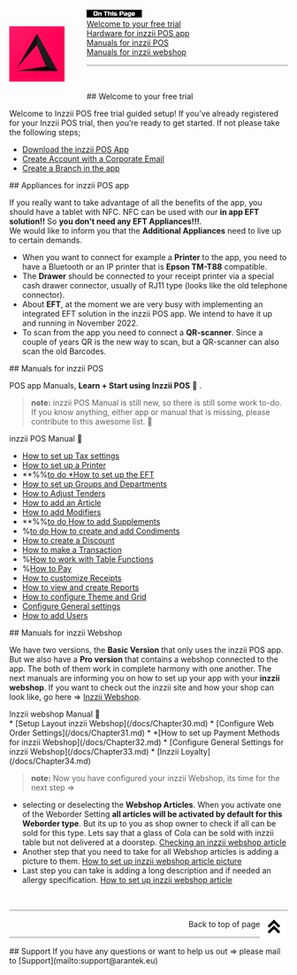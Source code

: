 <div id= "Top"></div>
<p><img src="Assets/Pictures/play_store_512.png" alt="inzzii logo" width="100" style="float: left; margin-right: 40px; margin-top: 30px; margin-bottom: 20px"/>
<img src="Assets/Pictures/OnTP.png" alt="index" width="100" style="float: left"/> <br>
<a href="#Welcome">Welcome to your free trial</a><br>
<a href="#Hardware">Hardware for inzzii POS app</a><br>
<a href="#POS">Manuals for inzzii POS</a><br>
<a href="#Webshop">Manuals for inzzii webshop</a>
</p>

<hr style="border-top: 3px solid #ccc; background: transparent;" >
<p><br></p>

<div id= "Welcome"></div>
## Welcome to your free trial

Welcome to Inzzii POS free trial guided setup!
If you’ve already registered for your Inzzii POS trial, then you’re ready to get started. If not please take the following steps;
 
* [Download the inzzii POS App](/docs/Chapter20.md)
* [Create Account with a Corporate Email](/docs/Chapter21.md)
* [Create a Branch in the app](/docs/Chapter22.md) 

<div id= "Hardware"></div>
## Appliances for inzzii POS app

If you really want to take advantage of all the benefits of the app, you should have a tablet with NFC. NFC can be used with our **in app EFT solution!!** So **you don't need any EFT Appliances!!!**. <br>
We would like to inform you that the **Additional Appliances** need to live up to certain demands. 
* When you want to connect for example a **Printer** to the app, you need to have a Bluetooth or an IP printer that is **Epson TM-T88** compatible.
* The **Drawer** should be connected to your receipt printer via a special cash drawer connector, usually of RJ11 type (looks like the old telephone connector). 
* About **EFT**, at the moment we are very busy with implementing an integrated EFT solution in the inzzii POS app. We intend to have it up and running in November 2022.
* To scan from the app you need to connect a **QR-scanner**. Since a couple of years QR is the new way to scan, but a QR-scanner can also scan the old Barcodes.

<div id= "POS"></div>
## Manuals for inzzii POS 

POS app Manuals, **Learn + Start using Inzzii POS** 🚀 .

> **note:** inzzii POS Manual is still new, so there is still some work to-do. If you know anything, either app or manual that is missing, please contribute to this awesome list. 🙏

<summary>inzzii POS Manual 🚀</summary>

* [How to set up Tax settings](/docs/Chapter1.md)
* [How to set up a Printer](/docs/Chapter2.md)
* **%%[to do *How to set up the EFT](/docs/Chapter17.md)
* [How to set up Groups and Departments](/docs/Chapter3.md)
* [How to Adjust Tenders](/docs/Chapter16.md)
* [How to add an Article](/docs/Chapter4.md)
* [How to add Modifiers](/docs/Chapter5.md)
* **%%[to do How to add Supplements](/docs/Chapter14.md)
* %[to do How to create and add Condiments](/docs/Chapter13.md)
* [How to create a Discount](/docs/Chapter6.md)
* [How to make a Transaction](/docs/Chapter7.md)
* %[How to work with Table Functions](/docs/Chapter8.md)
* %[How to Pay](/docs/Chapter18.md)
* [How to customize Receipts](/docs/Chapter9.md)
* [How to view and create Reports](/docs/Chapter10.md)
* [How to configure Theme and Grid](/docs/Chapter11.md)
* [Configure General settings](/docs/Chapter12.md)
* [How to add Users](/docs/Chapter15.md)

<div id= "Webshop"></div>
## Manuals for inzzii Webshop

We have two versions, the **Basic Version** that only uses the inzzii POS app. But we also have a **Pro version** that contains a webshop connected to the app. The both of them work in complete harmony with one another. The next manuals are informing you on how to set up your app with your **inzzii webshop**.
If you want to check out the inzzii site and how your shop can look like, go here => [Inzzii Webshop](https://www.inzzii.com/).

<summary>Inzzii webshop Manual 🚀</summary>
* [Setup Layout inzzii Webshop](/docs/Chapter30.md)
* [Configure Web Order Settings](/docs/Chapter31.md)
* *[How to set up Payment Methods for inzzii Webshop](/docs/Chapter32.md)
* [Configure General Settings for inzzii Webshop](/docs/Chapter33.md)
* [Inzzii Loyalty](/docs/Chapter34.md)

> **note:** Now you have configured your inzzii Webshop, its time for the next step => 
- selecting or deselecting the **Webshop Articles**. When you activate one of the Weborder Setting **all articles will be activated by default for this Weborder type**. But its up to you as shop owner to check if all can be sold for this type. Lets say that a glass of Cola can be sold with inzzii table but not delivered at a doorstep.
<a href="docs/Chapter4.html#Order Settings">Checking an inzzii webshop article</a>
- Another step that you need to take for all Webshop articles is adding a picture to them.
<a href="docs/Chapter4.html#Images">How to set up inzzii webshop article picture</a>
- Last step you can take is adding a long description and if needed an allergy specification.
<a href="docs/Chapter4.html#Order Settings">How to set up inzzii webshop article</a>

<p><br></p>
<hr style="border-top: 3px solid #ccc; background: transparent;" >

<a href="#Top"><img src="Assets/Pictures/Top.png" alt="Top" width="50" align="right" style="margin-bottom: 10px"/></a>
<p style="text-align: right;"> Back to top of page </p>

<hr style="border-top: 3px solid #ccc; background: transparent;" >
## Support
If you have any questions or want to help us out => please mail to [Support](mailto:support@arantek.eu)



